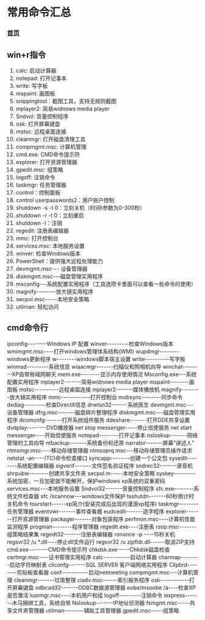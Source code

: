 # 常用命令汇总

### [首页](/)

<meta name="referrer" content="never" />
<meta name="keywords" content="常用命令汇总" />
<meta name="description" content="常用命令汇总" />
<link rel="stylesheet" href="base.css">

## win+r指令

1. calc: 启动计算器
2. notepad: 打开记事本
3. write: 写字板
4. mspaint: 画图板
5. snippingtool：截图工具，支持无规则截图
6. mplayer2: 简易widnows media player
7. Sndvol: 音量控制程序
8. osk: 打开屏幕键盘
9. mstsc: 远程桌面连接
10. cleanmgr: 打开磁盘清理工具
11. compmgmt.msc: 计算机管理
12. cmd.exe: CMD命令提示符
13. explorer: 打开资源管理器
14. gpedit.msc: 组策略
15. logoff: 注销命令
16. taskmgr: 任务管理器
17. control：控制面板
18. control userpasswords2：用户账户控制
19. shutdown -s -t 0：立刻关机（时间t参数为0-300秒）
20. shutdown -r -t 0：立刻重启
21. shutdown -l：注销
22. regedit: 注册表编辑器
23. mmc: 打开控制台
24. services.msc: 本地服务设置
25. winver: 检查Windows版本
26. PowerShell：提供强大远程处理能力
27. devmgmt.msc--- 设备管理器
28. diskmgmt.msc---磁盘管理实用程序
29. msconfig---系统配置实用程序（工具选项卡里面可以查看一些命令的使用）
30. magnify--------放大镜实用程序
31. secpol.msc-----本地安全策略
27. utilman: 轻松访问

## cmd命令行

ipconfig--------Windows IP 配置
winver---------检查Windows版本
wmimgmt.msc----打开windows管理体系结构(WMI)
wupdmgr--------windows更新程序
w--------windows脚本宿主设置
write----------写字板
winmsd---------系统信息
wiaacmgr-------扫描仪和照相机向导
winchat--------XP自带局域网聊天
mem.exe--------显示内存使用情况
Msconfig.exe---系统配置实用程序
mplayer2-------简易widnows media player
mspaint--------画图板
mstsc----------远程桌面连接
mplayer2-------媒体播放机
magnify--------放大镜实用程序
mmc------------打开控制台
mobsync--------同步命令
dxdiag---------检查DirectX信息
drwtsn32------ 系统医生
devmgmt.msc--- 设备管理器
dfrg.msc-------磁盘碎片整理程序
diskmgmt.msc---磁盘管理实用程序
dcomcnfg-------打开系统组件服务
ddeshare-------打开DDE共享设置
dvdplay--------DVD播放器
net stop messenger-----停止信使服务
net start messenger----开始信使服务
notepad--------打开记事本
nslookup-------网络管理的工具向导
ntbackup-------系统备份和还原
narrator-------屏幕“讲述人”
ntmsmgr.msc----移动存储管理器
ntmsoprq.msc---移动存储管理员操作请求
netstat -an----(TC)命令检查接口
syncapp--------创建一个公文包
sysedit--------系统配置编辑器
sigverif-------文件签名验证程序
sndrec32-------录音机
shrpubw--------创建共享文件夹
secpol.m-----本地安全策略
syskey---------系统加密，一旦加密就不能解开，保护windows xp系统的双重密码
services.msc---本地服务设置
Sndvol32-------音量控制程序
sfc.exe--------系统文件检查器
sfc /scannow---windows文件保护
tsshutdn-------60秒倒计时关机命令
tourstart------xp简介(安装完成后出现的漫游xp程序)
taskmgr--------任务管理器
eventvwr-------事件查看器
eudcedit-------造字程序
explorer-------打开资源管理器
packager-------对象包装程序
perfmon.msc----计算机性能监测程序
progman--------程序管理器
regedit.exe----注册表
rsop.msc-------组策略结果集
regedt32-------注册表编辑器
rononce -p ----15秒关机
regsvr32 /u *.dll----停止dll文件运行
regsvr32 /u zipfldr.dll------取消ZIP支持
cmd.exe--------CMD命令提示符
chkdsk.exe-----Chkdsk磁盘检查
certmgr.msc----证书管理实用程序
calc-----------启动计算器
charmap--------启动字符映射表
cliconfg-------SQL SERVER 客户端网络实用程序
Clipbrd--------剪贴板查看器
conf-----------启动netmeeting
compmgmt.msc---计算机管理
cleanmgr-------垃圾整理
ciadv.msc------索引服务程序
osk------------打开屏幕键盘
odbcad32-------ODBC数据源管理器
oobe/msoobe /a----检查XP是否激活
lusrmgr.msc----本机用户和组
logoff---------注销命令
iexpress-------木马捆绑工具，系统自带
Nslookup-------IP地址侦测器
fsmgmt.msc-----共享文件夹管理器
utilman--------辅助工具管理器
gpedit.msc-----组策略